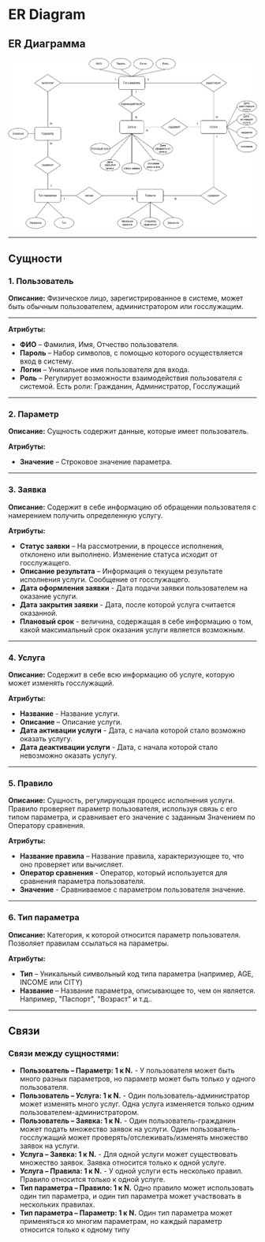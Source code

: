 # ER Diagram
## **ER Диаграмма**

![](https://github.com/IliaKataev/KataevZvedenuk/blob/f3f4cdcc388a12b539a0518d902f763120a5ab05/erd%20diargam/erd.png)

---

## **Сущности**

### **1. Пользователь**

**Описание:** Физическое лицо, зарегистрированное в системе, может быть обычным пользователем, администратором или госслужащим.

---

**Атрибуты:**

- **ФИО** – Фамилия, Имя, Отчество пользователя.
- **Пароль** – Набор символов, с помощью которого осуществляется вход в систему.
- **Логин** – Уникальное имя пользователя для входа.
- **Роль** – Регулирует возможности взаимодействия пользователя с системой. Есть роли: Гражданин, Администратор, Госслужащий

---

### **2. Параметр**

**Описание:** Сущность содержит данные, которые имеет пользователь.

**Атрибуты:**

- **Значение** – Строковое значение параметра.

---

### **3. Заявка**

**Описание:** Содержит в себе информацию об обращении пользователя с намерением получить определенную услугу. 

**Атрибуты:**

- **Статус заявки** – На рассмотрении, в процессе исполнения, отклонено или выполнено. Изменение статуса исходит от госслужащего.
- **Описание результата** – Информация о текущем результате исполнения услуги. Сообщение от госслужащего.
- **Дата оформления заявки** - Дата подачи заявки пользователем на оказание услуги.
- **Дата закрытия заявки** - Дата, после которой услуга считается оказанной.
- **Плановый срок** - величина, содержащая в себе информацию о том, какой максимальный срок оказания услуги является возможным.

---

### **4. Услуга**

**Описание:** Содержит в себе всю информацию об услуге, которую может изменять госслужащий.

**Атрибуты:**

- **Название** - Название услуги.
- **Описание** – Описание услуги.
- **Дата активации услуги** - Дата, с начала которой стало возможно оказать услугу.
- **Дата деактивации услуги** - Дата, с начала которой стало невозможно оказать услугу.

---

### **5. Правило**

**Описание:** Сущность, регулирующая процесс исполнения услуги. Правило проверяет параметр пользователя, используя связь с его типом параметра, и сравнивает его значение с заданным Значением по Оператору сравнения.

**Атрибуты:**

- **Название правила** – Название правила, характеризующее то, что оно проверяет или вычисляет.
- **Оператор сравнения** -  Оператор, который используется для сравнения параметра пользователя.
- **Значение** - Сравниваемое с параметром пользователя значение.

---

### **6. Тип параметра**
 
 **Описание:** Категория, к которой относится параметр пользователя. Позволяет правилам ссылаться на параметры.
 
 **Атрибуты:**

 - **Тип** – Уникальный символьный код типа параметра (например, AGE, INCOME или CITY)
 - **Название** – Название параметра, описывающее то, чем он является. Например, "Паспорт", "Возраст" и т.д..

---

## **Связи**

### **Cвязи между сущностями:**
- **Пользователь – Параметр: 1 к N.** - У пользователя может быть много разных параметров, но параметр может быть только у одного пользователя.
- **Пользователь – Услуга: 1 к N.** - Один пользователь-администратор может изменять много услуг. Одна услуга изменяется только одним пользователем-администратором.
- **Пользователь – Заявка: 1 к N.** - Один пользователь-гражданин может подать множество заявок на услуги. Один пользователь-госслужащий может проверять/отслеживать/изменять множество заявок на услуги.
- **Услуга – Заявка: 1 к N.** - Для одной услуги может существовать множество заявок. Заявка относится только к одной услуге.
- **Услуга – Правила: 1 к N.** - У одной услуги есть несколько правил. Правило относится только к одной услуге.
- **Тип параметра – Правило: 1 к N.** Одно правило может использовать один тип параметра, и один тип параметра может участвовать в нескольких правилах.
 - **Тип параметра – Параметр: 1 к N.** Один тип параметра может применяться ко многим параметрам, но каждый параметр относится только к одному типу
